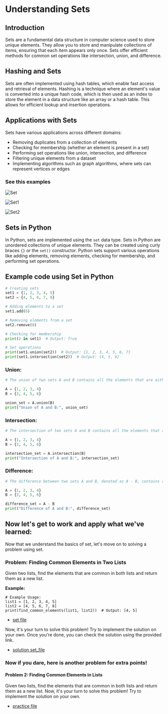 # Understanding Sets

## Introduction
Sets are a fundamental data structure in computer science used to store unique elements. They allow you to store and manipulate collections of items, ensuring that each item appears only once. Sets offer efficient methods for common set operations like intersection, union, and difference.

## Hashing and Sets
Sets are often implemented using hash tables, which enable fast access and retrieval of elements. Hashing is a technique where an element's value is converted into a unique hash code, which is then used as an index to store the element in a data structure like an array or a hash table. This allows for efficient lookup and insertion operations.

## Applications with Sets
Sets have various applications across different domains:
- Removing duplicates from a collection of elements
- Checking for membership (whether an element is present in a set)
- Performing set operations like union, intersection, and difference
- Filtering unique elements from a dataset
- Implementing algorithms such as graph algorithms, where sets can represent vertices or edges

### See this examples

![Set](https://media.geeksforgeeks.org/wp-content/uploads/20230504134511/insert.png)

![Set1](https://media.geeksforgeeks.org/wp-content/uploads/20230302134205/11-(1).png)

![Set2](https://media.geeksforgeeks.org/wp-content/uploads/20230504134511/insert.png)


## Sets in Python
In Python, sets are implemented using the `set` data type. Sets in Python are unordered collections of unique elements. They can be created using curly braces `{}` or the `set()` constructor. Python sets support various operations like adding elements, removing elements, checking for membership, and performing set operations.

## Example code using Set in Python
```python
# Creating sets
set1 = {1, 2, 3, 4, 5}
set2 = {4, 5, 6, 7, 8}

# Adding elements to a set
set1.add(6)

# Removing elements from a set
set2.remove(8)

# Checking for membership
print(2 in set1)  # Output: True

# Set operations
print(set1.union(set2))  # Output: {1, 2, 3, 4, 5, 6, 7}
print(set1.intersection(set2))  # Output: {4, 5, 6}
```

### Union:
```python
# The union of two sets A and B contains all the elements that are either in A or in B, or in both.

A = {1, 2, 3, 4}
B = {3, 4, 5, 6}

union_set = A.union(B)
print("Union of A and B:", union_set)
```
### Intersection:
```python
# The intersection of two sets A and B contains all the elements that are common to both A and B.

A = {1, 2, 3, 4}
B = {3, 4, 5, 6}

intersection_set = A.intersection(B)
print("Intersection of A and B:", intersection_set)
```
### Difference:
```python
# The difference between two sets A and B, denoted as A - B, contains all the elements that are in A but not in B.

A = {1, 2, 3, 4}
B = {3, 4, 5, 6}

difference_set = A - B
print("Difference of A and B:", difference_set)
```


## Now let's get to work and apply what we've learned:

Now that we understand the basics of set, let's move on to solving a problem using set.

### Problem: Finding Common Elements in Two Lists

Given two lists, find the elements that are common in both lists and return them as a new list.

**Example:**
```
# Example Usage:
list1 = [1, 2, 3, 4, 5]
list2 = [4, 5, 6, 7, 8]
print(find_common_elements(list1, list2))  # Output: [4, 5]
```

- [set file](set.py)

Now, it's your turn to solve this problem! Try to implement the solution on your own. Once you're done, you can check the solution using the provided link.

- [solution set_file](solution_set.py)

### Now if you dare, here is another problem for extra points!

#### Problem 2: Finding Common Elements in Lists

Given two lists, find the elements that are common in both lists and return them as a new list.
Now, it's your turn to solve this problem! Try to implement the solution on your own. 

- [practice file](practice_set.py)



